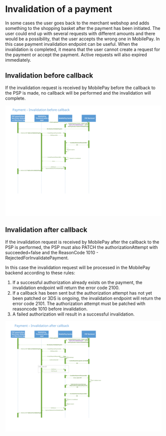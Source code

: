 # Invalidation of a payment

In some cases the user goes back to the merchant webshop and adds something to the shopping basket after the payment has been initiated. The user could end up with several requests with different amounts and there would be a possibility, that the user accepts the wrong one in MobilePay. In this case payment invalidation endpoint can be useful. When the invalidation is completed, it means that the user cannot create a request for the payment or accept the payment. Active requests will also expired immediately.

## Invalidation before callback

If the invalidation request is received by MobilePay before the callback to the PSP is made, no callback will be performed and the invalidation will complete.

[![Payment invalidation before callback](/img/online-invalidation-before-callback.svg)](/img/online-invalidation-before-callback.svg)

## Invalidation after callback

If the invalidation request is received by MobilePay after the callback to the PSP is performed, the PSP must also PATCH the authorizationAttempt with succeeded=false and the ReasonCode 1010 - RejectedForInvalidatePayment.

In this case the invalidation request will be processed in the MobilePay backend according to these rules:

1. If a successful authorization already exists on the payment, the invalidation endpoint will return the error code 2100.
2. If a callback has been sent but the authorization attempt has not yet been patched or 3DS is ongoing, the invalidation endpoint will return the error code 2101. The authorization attempt must be patched with reasoncode 1010 before invalidation.
3. A failed authorization will result in a successful invalidation.

[![Payment invalidation after callback](/img/online-invalidation-after-callback.svg)](/img/online-invalidation-after-callback.svg)

